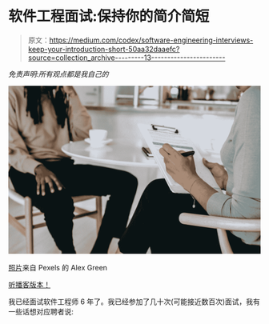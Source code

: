 # 软件工程面试:保持你的简介简短

> 原文：<https://medium.com/codex/software-engineering-interviews-keep-your-introduction-short-50aa32daaefc?source=collection_archive---------13----------------------->

*免责声明:所有观点都是我自己的*

![](img/9b183613f7a34104cab9707a8ab5a9b6.png)

[照片](https://www.pexels.com/photo/crop-faceless-multiethnic-interviewer-and-job-seeker-going-through-interview-5699475/)来自 Pexels 的 Alex Green

[听播客版本！](https://devblabs.podbean.com/e/keep-your-intro-short-in-an-interview/)

我已经面试软件工程师 6 年了。我已经参加了几十次(可能接近数百次)面试，我有一些话想对应聘者说: